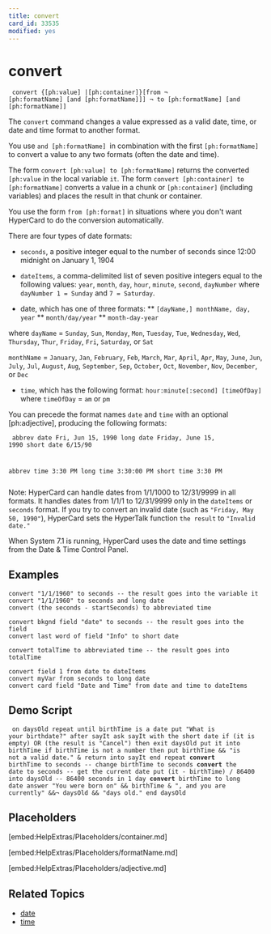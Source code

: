 ```yaml
---
title: convert
card_id: 33535
modified: yes
---
```


# convert

<code><pre>
convert {[ph:value] |[ph:container]}[from  ¬
   [ph:formatName]  [and [ph:formatName]]] ¬
   to [ph:formatName] [and [ph:formatName]]
</pre></code>

The <code>convert</code> command changes a value expressed as a valid date, time, or date and time format to another format.

You use <code>and [ph:formatName] </code>in combination with the first <code>[ph:formatName]</code> to convert a value to any two formats (often the date and time).

The form <code>convert [ph:value] to [ph:formatName]</code> returns the converted <code>[ph:value</code> in the local variable <code>it</code>. The form <code>convert [ph:container] to [ph:formatName]</code> converts a value in a chunk or <code>[ph:container]</code> (including variables) and places the result in that chunk or container.

You use the form <code>from [ph:format]</code> in situations where you don't want HyperCard to do the conversion automatically.

There are four types of date formats:

* `seconds`, a positive integer equal to the number of seconds since 12:00    midnight on January 1, 1904

* `dateItems`, a comma-delimited list of seven positive integers equal to the    following values: `year`, `month`, `day`, `hour`, `minute`,   `second`, `dayNumber` where `dayNumber 1 = Sunday` and  `7 = Saturday`.

* date, which has one of three formats:
** `[dayName,] monthName, day, year`
**  `month/day/year`
**  `month-day-year`

where `dayName` = `Sunday`, `Sun`,   `Monday`, `Mon`, `Tuesday`, `Tue`,   `Wednesday`, `Wed`, `Thursday`, `Thur`,   `Friday`, `Fri`, `Saturday`, or `Sat`

`monthName` = `January`, `Jan`, `February`, `Feb`, `March`, `Mar`, `April`,   `Apr`, `May`, `June`, `Jun`, `July`, `Jul`,   `August`, `Aug`, `September`, `Sep`,   `October`, `Oct`, `November`, `Nov`,   `December`, or `Dec`

* `time`,  which has the following format: `hour:minute[:second] [timeOfDay]`   where `timeOfDay` = `am` or `pm`

You can precede the format names `date` and `time` with an optional [ph:adjective],  producing the following formats:

<code><pre>
abbrev date  Fri, Jun 15, 1990
long date    Friday, June 15, 1990
short date   6/15/90

abbrev time  3:30 PM
long time        3:30:00 PM
short time       3:30 PM
</pre></code>

Note: HyperCard can handle dates from 1/1/1000 to 12/31/9999 in all formats. It handles dates from 1/1/1 to 12/31/9999 only in the `dateItems` or `seconds` format. If you try to convert an invalid date (such as `"Friday, May 50, 1990"`), HyperCard sets the HyperTalk function `the result` to `"Invalid date."`

When System 7.1 is running, HyperCard uses the date and time settings from the Date & Time Control Panel.

## Examples

```
convert "1/1/1960" to seconds -- the result goes into the variable it
convert "1/1/1960" to seconds and long date
convert (the seconds - startSeconds) to abbreviated time

convert bkgnd field "date" to seconds -- the result goes into the field
convert last word of field "Info" to short date

convert totalTime to abbreviated time -- the result goes into totalTime

convert field 1 from date to dateItems
convert myVar from seconds to long date
convert card field "Date and Time" from date and time to dateItems
```

## Demo Script

<code><pre>
on daysOld
  repeat until birthTime is a date
    put "What is your birthdate?" after sayIt
    ask sayIt with the short date
    if (it is empty) OR (the result is "Cancel") then exit daysOld
    put it into birthTime
    if birthTime is not a number
    then put birthTime && "is not a valid date." & return into sayIt
  end repeat
  <b>convert</b> birthTime to seconds -- change birthTime to seconds
  <b>convert</b> the date to seconds  -- get the current date
  put (it - birthTime) / 86400 into daysOld   -- 86400 seconds in 1 day
  <b>convert</b> birthTime to long date
  answer "You were born on" && birthTime & ", and you are currently" &&¬
  daysOld && "days old."
end daysOld
</pre></code>

## Placeholders

[embed:HelpExtras/Placeholders/container.md]

[embed:HelpExtras/Placeholders/formatName.md]

[embed:HelpExtras/Placeholders/adjective.md]

## Related Topics

* [date](/HyperTalkReference/functions/date)
* [time](/HyperTalkReference/functions/time)
